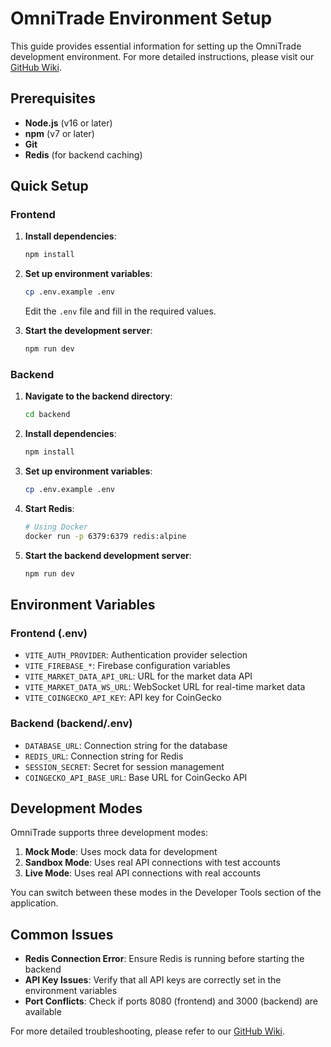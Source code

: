 # OmniTrade Environment Setup

This guide provides essential information for setting up the OmniTrade development environment. For more detailed instructions, please visit our [GitHub Wiki](https://github.com/yourusername/omnitrade/wiki/Getting-Started).

## Prerequisites

- **Node.js** (v16 or later)
- **npm** (v7 or later)
- **Git**
- **Redis** (for backend caching)

## Quick Setup

### Frontend

1. **Install dependencies**:
   ```bash
   npm install
   ```

2. **Set up environment variables**:
   ```bash
   cp .env.example .env
   ```
   
   Edit the `.env` file and fill in the required values.

3. **Start the development server**:
   ```bash
   npm run dev
   ```

### Backend

1. **Navigate to the backend directory**:
   ```bash
   cd backend
   ```

2. **Install dependencies**:
   ```bash
   npm install
   ```

3. **Set up environment variables**:
   ```bash
   cp .env.example .env
   ```

4. **Start Redis**:
   ```bash
   # Using Docker
   docker run -p 6379:6379 redis:alpine
   ```

5. **Start the backend development server**:
   ```bash
   npm run dev
   ```

## Environment Variables

### Frontend (.env)

- `VITE_AUTH_PROVIDER`: Authentication provider selection
- `VITE_FIREBASE_*`: Firebase configuration variables
- `VITE_MARKET_DATA_API_URL`: URL for the market data API
- `VITE_MARKET_DATA_WS_URL`: WebSocket URL for real-time market data
- `VITE_COINGECKO_API_KEY`: API key for CoinGecko

### Backend (backend/.env)

- `DATABASE_URL`: Connection string for the database
- `REDIS_URL`: Connection string for Redis
- `SESSION_SECRET`: Secret for session management
- `COINGECKO_API_BASE_URL`: Base URL for CoinGecko API

## Development Modes

OmniTrade supports three development modes:

1. **Mock Mode**: Uses mock data for development
2. **Sandbox Mode**: Uses real API connections with test accounts
3. **Live Mode**: Uses real API connections with real accounts

You can switch between these modes in the Developer Tools section of the application.

## Common Issues

- **Redis Connection Error**: Ensure Redis is running before starting the backend
- **API Key Issues**: Verify that all API keys are correctly set in the environment variables
- **Port Conflicts**: Check if ports 8080 (frontend) and 3000 (backend) are available

For more detailed troubleshooting, please refer to our [GitHub Wiki](https://github.com/yourusername/omnitrade/wiki).
